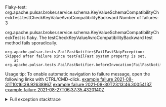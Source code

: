         
Flaky-test: org.apache.pulsar.broker.service.schema.KeyValueSchemaCompatibilityCheckTest.testCheckKeyValueAvroCompatibilityBackward
Number of failures: 3

org.apache.pulsar.broker.service.schema.KeyValueSchemaCompatibilityCheckTest is flaky. The testCheckKeyValueAvroCompatibilityBackward test method fails sporadically.

```
org.apache.pulsar.tests.FailFastNotifier$FailFastSkipException: Skipped after failure since testFailFast system property is set.
	at org.apache.pulsar.tests.FailFastNotifier.beforeInvocation(FailFastNotifier.java:88)

```

Usage tip: To enable automatic navigation to failure message, open the following links with CTRL/CMD-click.
[example failure 2021-08-31T10:16:39.9263896Z](https://github.com/apache/pulsar/runs/3471501156?check_suite_focus=true#step:10:1567)
[example failure 2021-08-30T23:13:46.3005413Z](https://github.com/apache/pulsar/runs/3467152431?check_suite_focus=true#step:9:827)
[example failure 2021-08-27T06:37:35.4320140Z](https://github.com/apache/pulsar/runs/3440411059?check_suite_focus=true#step:9:2749)


<details>
<summary>Full exception stacktrace</summary>
<code><pre>
org.apache.pulsar.tests.FailFastNotifier$FailFastSkipException: Skipped after failure since testFailFast system property is set.
	at org.apache.pulsar.tests.FailFastNotifier.beforeInvocation(FailFastNotifier.java:88)

</pre></code>
</details>

